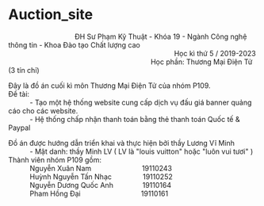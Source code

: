 # Auction_site

&nbsp;&nbsp;&nbsp;&nbsp;&nbsp;&nbsp;&nbsp;&nbsp;&nbsp;&nbsp;&nbsp;&nbsp;&nbsp;&nbsp;&nbsp;&nbsp;
&nbsp;&nbsp;&nbsp;&nbsp;&nbsp;&nbsp;&nbsp;&nbsp;&nbsp;&nbsp;&nbsp;&nbsp;&nbsp;&nbsp;&nbsp;&nbsp;
ĐH Sư Phạm Kỹ Thuật - Khóa 19 - Ngành Công nghệ thông tin - Khoa Đào tạo Chất lượng cao <br>
&nbsp;&nbsp;&nbsp;&nbsp;&nbsp;&nbsp;&nbsp;&nbsp;&nbsp;&nbsp;&nbsp;&nbsp;&nbsp;&nbsp;&nbsp;&nbsp;
&nbsp;&nbsp;&nbsp;&nbsp;&nbsp;&nbsp;&nbsp;&nbsp;&nbsp;&nbsp;&nbsp;&nbsp;&nbsp;&nbsp;&nbsp;&nbsp;
&nbsp;&nbsp;&nbsp;&nbsp;&nbsp;&nbsp;&nbsp;&nbsp;&nbsp;&nbsp;&nbsp;&nbsp;&nbsp;&nbsp;&nbsp;&nbsp;
&nbsp;&nbsp;&nbsp;&nbsp;&nbsp;&nbsp;&nbsp;&nbsp;&nbsp;&nbsp;&nbsp;&nbsp;&nbsp;&nbsp;&nbsp;&nbsp;
&nbsp;&nbsp;&nbsp;&nbsp;&nbsp;&nbsp;&nbsp;&nbsp;&nbsp;&nbsp;&nbsp;&nbsp;&nbsp;&nbsp;&nbsp;&nbsp;
Học kì thứ 5 / 2019-2023 <br>
&nbsp;&nbsp;&nbsp;&nbsp;&nbsp;&nbsp;&nbsp;&nbsp;&nbsp;&nbsp;&nbsp;&nbsp;&nbsp;&nbsp;&nbsp;&nbsp;
&nbsp;&nbsp;&nbsp;&nbsp;&nbsp;&nbsp;&nbsp;&nbsp;&nbsp;&nbsp;&nbsp;&nbsp;&nbsp;&nbsp;&nbsp;&nbsp;
&nbsp;&nbsp;&nbsp;&nbsp;&nbsp;&nbsp;&nbsp;&nbsp;&nbsp;&nbsp;&nbsp;&nbsp;&nbsp;&nbsp;&nbsp;&nbsp;
&nbsp;&nbsp;&nbsp;&nbsp;&nbsp;&nbsp;&nbsp;&nbsp;&nbsp;&nbsp;&nbsp;&nbsp;&nbsp;&nbsp;&nbsp;&nbsp;
&nbsp;&nbsp;&nbsp;&nbsp;
Học phần: Thương Mại Điện Tử (3 tín chỉ)

Đây là đồ án cuối kì môn Thương Mại Điện Tử của nhóm P109. <br>
Đề tài: <br>
&nbsp;&nbsp;&nbsp;&nbsp;&nbsp;&nbsp;&nbsp;&nbsp;&nbsp;&nbsp; - Tạo một hệ thống website cung cấp dịch vụ đấu giá banner quảng cáo cho các website.<br>
&nbsp;&nbsp;&nbsp;&nbsp;&nbsp;&nbsp;&nbsp;&nbsp;&nbsp;&nbsp; - Hệ thống chấp nhận thanh toán bằng thẻ thanh toán Quốc tế & Paypal      

Đồ án được hướng dẫn triển khai và thực hiện bởi thầy Lương Vĩ Minh <br>
&nbsp;&nbsp;&nbsp;&nbsp;&nbsp;&nbsp;&nbsp;&nbsp;&nbsp;&nbsp; - Mật danh: thầy Minh LV ( LV là "louis vuitton" hoặc "luôn vui tươi" )<br>
Thành viên nhóm P109 gồm:<br>
&nbsp;&nbsp;&nbsp;&nbsp;&nbsp;&nbsp;&nbsp;&nbsp;&nbsp;&nbsp;
Nguyễn Xuân Nam     &nbsp;&nbsp;&nbsp;&nbsp;&nbsp;&nbsp;&nbsp;&nbsp;&nbsp;&nbsp;&nbsp;&nbsp;&nbsp;
&nbsp;&nbsp;&nbsp;&nbsp;&nbsp;&nbsp;&nbsp;&nbsp;&nbsp;&nbsp;      19110243<br>
&nbsp;&nbsp;&nbsp;&nbsp;&nbsp;&nbsp;&nbsp;&nbsp;&nbsp;&nbsp;
Huỳnh Nguyễn Tấn Nhạc   &nbsp;&nbsp;&nbsp;&nbsp;&nbsp;&nbsp;&nbsp;&nbsp;&nbsp;&nbsp;&nbsp;&nbsp;&nbsp;&nbsp;  19110252<br>
&nbsp;&nbsp;&nbsp;&nbsp;&nbsp;&nbsp;&nbsp;&nbsp;&nbsp;&nbsp;
Nguyễn Dương Quốc Anh   &nbsp;&nbsp;&nbsp;&nbsp;&nbsp;&nbsp;&nbsp;&nbsp;&nbsp;&nbsp;&nbsp;&nbsp;&nbsp;  19110164<br>
&nbsp;&nbsp;&nbsp;&nbsp;&nbsp;&nbsp;&nbsp;&nbsp;&nbsp;&nbsp;
Pham Hồng Đại   &nbsp;&nbsp;&nbsp;&nbsp;&nbsp;&nbsp;&nbsp;&nbsp;&nbsp;&nbsp;&nbsp;&nbsp;&nbsp;&nbsp;
&nbsp;&nbsp;&nbsp;&nbsp;&nbsp;&nbsp;&nbsp;&nbsp;&nbsp;&nbsp;&nbsp;&nbsp;&nbsp;&nbsp;  19110161<br>
  
